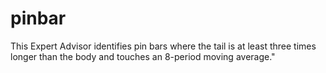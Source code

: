 # pinbar
This Expert Advisor identifies pin bars where the tail is at least three times longer than the body and touches an 8-period moving average."
